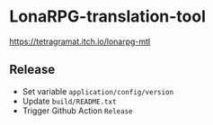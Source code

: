 # LonaRPG-translation-tool

https://tetragramat.itch.io/lonarpg-mtl

## Release

* Set variable `application/config/version`
* Update `build/README.txt`
* Trigger Github Action `Release`
